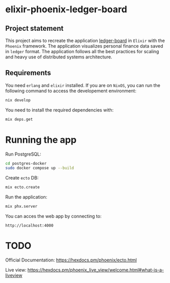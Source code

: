 # elixir-phoenix-ledger-board

## Project statement

This project aims to recreate the application [ledger-board](https://github.com/San7o/ledger-board) in `Elixir`
with the `Phoenix` framework. The application visualizes personal finance data saved in `ledger` format.
The application follows all the best practices for scaling and heavy use of distributed systems architecture.

## Requirements
You need `erlang` and `elixir` installed. If you are on `NixOS`, you can run the following command to access
the developement environment:
```bash
nix develop
```

You need to install the required dependencies with:
```bash
mix deps.get
```

# Running the app
Run PostgreSQL:
```bash
cd postgres-docker
sudo docker compose up --build
```

Create `ecto` DB:
```bash
mix ecto.create
```

Run the application:
```bash
mix phx.server
```

You can acces the web app by connecting to:
```
http://localhost:4000
```

# TODO

Official Documentation:
https://hexdocs.pm/phoenix/ecto.html

Live view:
https://hexdocs.pm/phoenix_live_view/welcome.html#what-is-a-liveview

